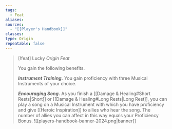```yaml
---
tags:
  - Feat
aliases: 
sources:
  - "[[Player's Handbook]]"
classes: 
type: Origin
repeatable: false
---
```

>[!feat] Lucky
>_Origin Feat_
>
>You gain the following benefits.
>
>**_Instrument Training._** You gain proficiency with three Musical Instruments of your choice.
>
>**_Encouraging Song._** As you finish a [[Damage & Healing#Short Rests\|Short]] or [[Damage & Healing#Long Rests\|Long Rest]], you can play a song on a Musical Instrument with which you have proficiency and give [[Heroic Inspiration]] to allies who hear the song. The number of allies you can affect in this way equals your Proficiency Bonus.
![[players-handbook-banner-2024.png|banner]]
